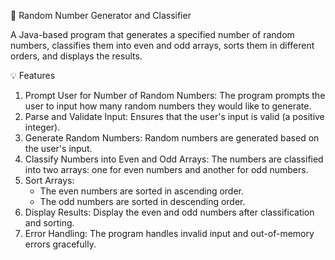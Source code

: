 
🔢 Random Number Generator and Classifier

A Java-based program that generates a specified number of random numbers, classifies them into even and odd arrays, sorts them in different orders, and displays the results.

💡 Features
1. Prompt User for Number of Random Numbers: The program prompts the user to input how many random numbers they would like to generate.
2. Parse and Validate Input: Ensures that the user's input is valid (a positive integer).
3. Generate Random Numbers: Random numbers are generated based on the user's input.
4. Classify Numbers into Even and Odd Arrays: The numbers are classified into two arrays: one for even numbers and another for odd numbers.
5. Sort Arrays:
   - The even numbers are sorted in ascending order.
   - The odd numbers are sorted in descending order.
6. Display Results: Display the even and odd numbers after classification and sorting.
7. Error Handling: The program handles invalid input and out-of-memory errors gracefully.
